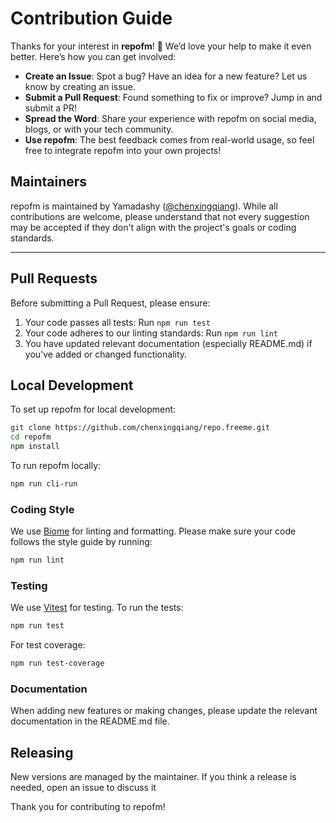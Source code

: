 # Contribution Guide

Thanks for your interest in **repofm**! 🚀 We’d love your help to make it even better. Here’s how you can get involved:


- **Create an Issue**: Spot a bug? Have an idea for a new feature? Let us know by creating an issue.
- **Submit a Pull Request**: Found something to fix or improve? Jump in and submit a PR!
- **Spread the Word**: Share your experience with repofm on social media, blogs, or with your tech community.
- **Use repofm**: The best feedback comes from real-world usage, so feel free to integrate repofm into your own projects!

## Maintainers

repofm is maintained by Yamadashy ([@chenxingqiang](https://github.com/chenxingqiang)). While all contributions are welcome, please understand that not every suggestion may be accepted if they don't align with the project's goals or coding standards.

---

## Pull Requests

Before submitting a Pull Request, please ensure:

1. Your code passes all tests: Run `npm run test`
2. Your code adheres to our linting standards: Run `npm run lint`
3. You have updated relevant documentation (especially README.md) if you've added or changed functionality.

## Local Development

To set up repofm for local development:

```bash
git clone https://github.com/chenxingqiang/repo.freeme.git
cd repofm
npm install
```

To run repofm locally:

```bash
npm run cli-run
```

### Coding Style

We use [Biome](https://biomejs.dev/) for linting and formatting. Please make sure your code follows the style guide by running:

```bash
npm run lint
```

### Testing

We use [Vitest](https://vitest.dev/) for testing. To run the tests:

```bash
npm run test
```

For test coverage:

```bash
npm run test-coverage
```

### Documentation

When adding new features or making changes, please update the relevant documentation in the README.md file.

## Releasing

New versions are managed by the maintainer. If you think a release is needed, open an issue to discuss it

Thank you for contributing to repofm!
